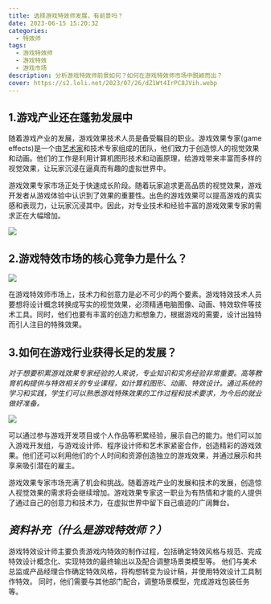 ```yaml
---
title: 选择游戏特效师发展，有前景吗？
date: 2023-06-15 15:20:32
categories:
  - 特效师
tags:
  - 游戏特效师
  - 游戏特效
  - 游戏市场
description: 分析游戏特效师前景如何？如何在游戏特效师市场中脱颖而出？
cover: https://s2.loli.net/2023/07/26/dZ1Wt4IrPC8JVih.webp
---
```



## 1.游戏产业还在蓬勃发展中

随着游戏产业的发展，游戏效果技术人员是备受瞩目的职业。游戏效果专家(game effects)是一个由[艺术家](https://zh.wikipedia.org/zh-cn/%E8%89%BA%E6%9C%AF%E5%AE%B6)和技术专家组成的团队，他们致力于创造惊人的视觉效果和动画。他们的工作是利用计算机图形技术和动画原理，给游戏带来丰富而多样的视觉效果，让玩家沉浸在逼真而有趣的虚拟世界中。

游戏效果专家市场正处于快速成长阶段。随着玩家追求更高品质的视觉效果，游戏开发者从游戏体验中认识到了效果的重要性。出色的游戏效果可以提高游戏的真实感和表现力，让玩家沉浸其中。因此，对专业技术和经验丰富的游戏效果专家的需求正在大幅增加。

![](https://s2.loli.net/2023/07/26/dZ1Wt4IrPC8JVih.webp)

## 2.游戏特效市场的核心竞争力是什么？

![](https://s2.loli.net/2023/07/26/TBesSYZDQlfMchX.png)

在游戏特效师市场上，技术力和创意力是必不可少的两个要素。游戏特效技术人员要想将设计概念转换成写实的视觉效果，必须精通电脑图像、动画、特效软件等技术工具。同时，他们也要有丰富的创造力和想象力，根据游戏的需要，设计出独特而引人注目的特殊效果。

## 3.如何在游戏行业获得长足的发展？

*对于想要积累游戏效果专家经验的人来说，专业知识和实务经验非常重要。高等教育机构提供与特效相关的专业课程，如计算机图形、动画、特效设计。通过系统的学习和实践，学生们可以熟悉游戏特殊效果的工作过程和技术要求，为今后的就业做好准备。*

![](https://s2.loli.net/2023/07/26/CdUjRl3DWfoz6r9.png)

可以通过参与游戏开发项目或个人作品等积累经验，展示自己的能力。他们可以加入游戏开发组，与游戏设计师、程序设计师和艺术家紧密合作，创造精彩的游戏效果。他们还可以利用他们的个人时间和资源创造独立的游戏效果，并通过展示和共享来吸引潜在的雇主。

游戏效果专家市场充满了机会和挑战。随着游戏产业的发展和技术的发展，创造惊人视觉效果的需求将会继续增加。游戏效果专家这一职业为有热情和才能的人提供了通过自己的创意力和技术力，在虚拟世界中留下自己痕迹的广阔舞台。

## *资料补充（什么是游戏特效师？）*

游戏特效设计师主要负责游戏内特效的制作过程，包括确定特效风格与规范、完成特效设计概念化、实现特效的最终输出以及配合调整场景类模型等。 他们与美术总监或产品经理合作确定特效风格，将构想转变为设计稿，并使用特效设计工具制作特效。 同时，他们需要与其他部门配合，调整场景模型，完成游戏包装任务等。
